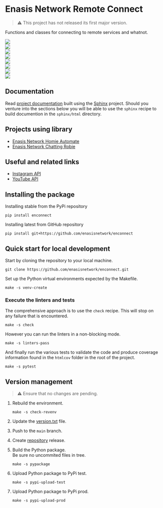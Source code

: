 # Enasis Network Remote Connect

> :warning: This project has not released its first major version.

Functions and classes for connecting to remote services and whatnot.

<a href="https://enasisnetwork.github.io/enconnect/validate/flake8.txt"><img src="https://enasisnetwork.github.io/enconnect/badges/flake8.png"></a><br>
<a href="https://enasisnetwork.github.io/enconnect/validate/pylint.txt"><img src="https://enasisnetwork.github.io/enconnect/badges/pylint.png"></a><br>
<a href="https://enasisnetwork.github.io/enconnect/validate/mypy.txt"><img src="https://enasisnetwork.github.io/enconnect/badges/mypy.png"></a><br>
<a href="https://enasisnetwork.github.io/enconnect/validate/yamllint.txt"><img src="https://enasisnetwork.github.io/enconnect/badges/yamllint.png"></a><br>
<a href="https://enasisnetwork.github.io/enconnect/validate/pytest.txt"><img src="https://enasisnetwork.github.io/enconnect/badges/pytest.png"></a><br>
<a href="https://enasisnetwork.github.io/enconnect/validate/coverage.txt"><img src="https://enasisnetwork.github.io/enconnect/badges/coverage.png"></a><br>
<a href="https://enasisnetwork.github.io/enconnect/validate/sphinx.txt"><img src="https://enasisnetwork.github.io/enconnect/badges/sphinx.png"></a><br>
<a href="https://pypi.org/project/enconnect"><img src="https://enasisnetwork.github.io/enconnect/badges/pypi.png"></a><br>

## Documentation
Read [project documentation](https://enasisnetwork.github.io/enconnect/sphinx)
built using the [Sphinx](https://www.sphinx-doc.org/) project.
Should you venture into the sections below you will be able to use the
`sphinx` recipe to build documention in the `sphinx/html` directory.

## Projects using library
- [Enasis Network Homie Automate](https://github.com/enasisnetwork/enhomie)
- [Enasis Network Chatting Robie](https://github.com/enasisnetwork/enrobie)

## Useful and related links
- [Instagram API](https://developers.facebook.com/docs/instagram-basic-display-api/reference/media)
- [YouTube API](https://developers.google.com/youtube/v3/docs)

## Installing the package
Installing stable from the PyPi repository
```
pip install enconnect
```
Installing latest from GitHub repository
```
pip install git+https://github.com/enasisnetwork/enconnect
```

## Quick start for local development
Start by cloning the repository to your local machine.
```
git clone https://github.com/enasisnetwork/enconnect.git
```
Set up the Python virtual environments expected by the Makefile.
```
make -s venv-create
```

### Execute the linters and tests
The comprehensive approach is to use the `check` recipe. This will stop on
any failure that is encountered.
```
make -s check
```
However you can run the linters in a non-blocking mode.
```
make -s linters-pass
```
And finally run the various tests to validate the code and produce coverage
information found in the `htmlcov` folder in the root of the project.
```
make -s pytest
```

## Version management
> :warning: Ensure that no changes are pending.

1. Rebuild the environment.
   ```
   make -s check-revenv
   ```

1. Update the [version.txt](enconnect/version.txt) file.

1. Push to the `main` branch.

1. Create [repository](https://github.com/enasisnetwork/enconnect) release.

1. Build the Python package.<br>Be sure no uncommited files in tree.
   ```
   make -s pypackage
   ```

1. Upload Python package to PyPi test.
   ```
   make -s pypi-upload-test
   ```

1. Upload Python package to PyPi prod.
   ```
   make -s pypi-upload-prod
   ```
